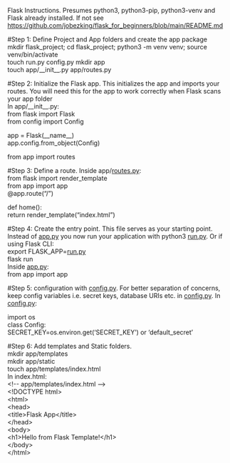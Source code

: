 Flask Instructions. Presumes python3, python3-pip, python3-venv and Flask already installed. If not see https://github.com/jobezking/flask_for_beginners/blob/main/README.md

\#Step 1: Define Project and App folders and create the app package  
mkdir flask\_project; cd flask\_project; python3 \-m venv venv; source venv/bin/activate  
touch run.py config.py
mkdir app  
touch app/\_\_init\_\_.py app/routes.py

\#Step 2: Initialize the Flask app. This initializes the app and imports your routes. You will need this for the app to work correctly when Flask scans your app folder  
In app/\_\_init\_\_.py:  
from flask import Flask  
from config import Config

app \= Flask(\_\_name\_\_)  
app.config.from\_object(Config)

from app import routes

\#Step 3: Define a route. Inside app/[routes.py](http://routes.py):  
from flask import render\_template  
from app import app  
@app.route(“/”) 

def home():  
    return render\_template(“index.html”)

\#Step 4: Create the entry point. This file serves as your starting point. Instead of [app.py](http://app.py) you now run your application with python3 [run.py](http://run.py). Or if using Flask CLI:  
export FLASK\_APP=[run.py](http://run.py)  
flask run  
Inside [app.py](http://app.py):  
from app import app

\#Step 5: configuration with [config.py](http://config.py). For better separation of concerns, keep config variables i.e. secret keys, database URIs etc. in [config.py](http://config.py). In [config.py](http://config.py):

import os  
class Config:  
    SECRET\_KEY=os.environ.get(‘SECRET\_KEY’) or ‘default\_secret’

\#Step 6: Add templates and Static folders.  
mkdir app/templates  
mkdir app/static  
touch app/templates/index.html  
In index.html:  
\<\!-- app/templates/index.html \--\>   
\<\!DOCTYPE html\>   
\<html\>   
\<head\> 	  
\<title\>Flask App\</title\>  
 \</head\>   
\<body\>  
\<h1\>Hello from Flask Template\!\</h1\>   
\</body\>   
\</html\>
